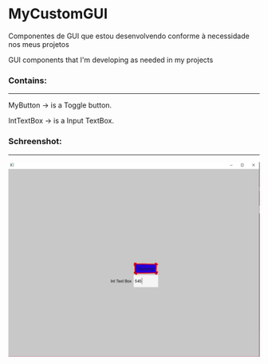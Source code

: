 # MyCustomGUI

Componentes de GUI que estou desenvolvendo conforme à necessidade nos meus projetos

GUI components that I'm developing as needed in my projects



### Contains: 
---------
MyButton    -> is a Toggle button.

IntTextBox  -> is a Input TextBox.



### Schreenshot:
---------
![alt text](https://github.com/EduardoKarakawa/MyCustomGUI/blob/master/screenshot.JPG)
